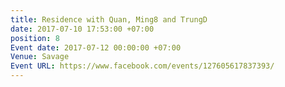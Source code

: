 ```yaml
---
title: Residence with Quan, Ming8 and TrungD
date: 2017-07-10 17:53:00 +07:00
position: 8
Event date: 2017-07-12 00:00:00 +07:00
Venue: Savage
Event URL: https://www.facebook.com/events/127605617837393/
---
```


